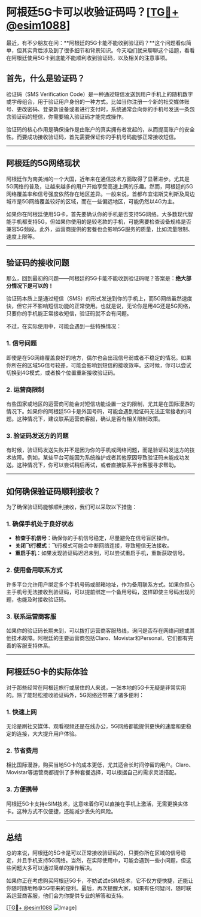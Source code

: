 # 阿根廷5G卡可以收验证码吗？[[TG💪+ @esim1088](https://t.me/s/esim1088)]

最近，有不少朋友在问：**阿根廷的5G卡能不能收到验证码？**这个问题看似简单，但其实背后涉及到了很多细节和背景知识。今天咱们就来聊聊这个话题，看看在阿根廷使用5G卡到底能不能顺利收到验证码，以及相关的注意事项。

## 首先，什么是验证码？

验证码（SMS Verification Code）是一种通过短信发送到用户手机上的随机数字或字母组合，用于验证用户身份的一种方式。比如当你注册一个新的社交媒体账号、更改密码、登录新设备或者进行支付时，系统通常会向你的手机号发送一条包含验证码的短信，你需要输入验证码才能完成操作。

验证码的核心作用是确保操作是由账户的真实拥有者发起的，从而提高账户的安全性。而要成功接收验证码，首先需要保证你的手机号码能够正常接收短信。

---

## 阿根廷的5G网络现状

阿根廷作为南美洲的一个大国，近年来在通信技术方面取得了显著进步。尤其是5G网络的普及，让越来越多的用户开始享受高速上网的乐趣。然而，阿根廷的5G网络覆盖率和信号强度依然存在地区差异。一般来说，首都布宜诺斯艾利斯及周边城市是5G网络覆盖较好的区域，而在一些偏远地区，可能仍然以4G为主。

如果你在阿根廷使用5G卡，首先要确认你的手机是否支持5G网络。大多数现代智能手机都支持5G，但如果你使用的是较老款的手机，可能需要检查设备规格是否兼容5G频段。此外，运营商提供的套餐也会影响5G服务的质量，比如流量限制、速度上限等。

---

## 验证码的接收问题

那么，回到最初的问题——阿根廷的5G卡能不能收到验证码呢？答案是：**绝大部分情况下是可以的！**

验证码本质上是通过短信（SMS）的形式发送到你的手机上，而5G网络虽然速度快，但它并不影响短信功能的正常使用。也就是说，无论你是用4G还是5G网络，只要你的手机能正常接收短信，验证码就不会有问题。

不过，在实际使用中，可能会遇到一些特殊情况：

### 1. **信号问题**
即使是在5G网络覆盖良好的地方，偶尔也会出现信号弱或者不稳定的情况。如果你所在的区域5G信号较差，可能会影响到短信的接收效率。这时候，你可以尝试切换到4G模式，或者换个位置重新接收验证码。

### 2. **运营商限制**
有些国家或地区的运营商可能会对短信功能设置一定的限制，尤其是在国际漫游的情况下。如果你的阿根廷5G卡是外国号码，可能会遇到验证码无法正常接收的问题。这种情况下，建议联系运营商客服，确认是否有相关限制政策。

### 3. **验证码发送方的问题**
有时候，验证码发送失败并不是因为你的手机或网络问题，而是验证码发送方的技术故障。例如，某些平台可能因为系统维护或者其他原因导致验证码未能成功发送。这种情况下，你可以尝试稍后再试，或者直接联系平台客服寻求帮助。

---

## 如何确保验证码顺利接收？

为了确保验证码能够顺利接收，我们可以采取以下措施：

### 1. 确保手机处于良好状态
- **检查手机信号**：确保你的手机信号稳定，尽量避免在信号盲区操作。
- **关闭飞行模式**：飞行模式可能会中断网络连接，导致短信无法接收。
- **重启手机**：如果发现验证码迟迟未到，可以尝试重启手机，重新获取信号。

### 2. 使用备用联系方式
许多平台允许用户绑定多个手机号码或邮箱地址，作为备用联系方式。如果你担心主手机号无法接收到验证码，可以提前绑定一个备用号码，这样即使主号码出现问题，也能及时接收验证码。

### 3. 联系运营商客服
如果你的验证码长期未到，可以拨打运营商客服热线，询问是否存在网络问题或其他技术故障。阿根廷的主要运营商包括Claro、Movistar和Personal，它们都有完善的客服支持体系。

---

## 阿根廷5G卡的实际体验

对于那些经常在阿根廷旅行或居住的人来说，一张本地的5G卡无疑是非常实用的。除了能轻松接收验证码外，5G网络还带来了诸多便利：

### 1. **快速上网**
无论是刷社交媒体、观看视频还是在线办公，5G网络都能提供更快的速度和更稳定的连接，大大提升用户体验。

### 2. **节省费用**
相比国际漫游，购买当地5G卡的成本更低，尤其适合长时间停留的用户。Claro、Movistar等运营商都提供了多种套餐选择，可以根据自己的需求灵活搭配。

### 3. **方便携带**
阿根廷5G卡支持eSIM技术，这意味着你可以直接在手机上激活，无需更换实体卡。这种方式不仅便捷，还能减少丢失的风险。

---

## 总结

总的来说，阿根廷的5G卡是可以正常接收验证码的，只要你所在区域的信号稳定，并且手机支持5G网络。当然，在实际使用中，可能会遇到一些小问题，但这些问题大多可以通过简单的操作解决。

如果你正在考虑购买阿根廷5G卡，不妨试试eSIM技术，它不仅方便快捷，还能让你随时随地畅享5G带来的便利。最后，再次提醒大家，如果有任何疑问，随时联系运营商客服，他们会为你提供专业的解答和支持。

[[TG💪+ @esim1088](https://t.me/s/esim1088) ![Image](https://i.postimg.cc/4NQfJmqS/Snipaste-2025-05-13-00-14-12.png)]